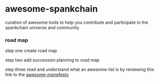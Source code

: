 # awesome-spankchain
curation of awesome tools to help you contribute and participate in the spankchain universe and community

### road map
step one create road map

step two add succession planning to road map

step three read and understand what an awesome-list is by reviewing this link to the [awesome-manefesto](https://github.com/sindresorhus/awesome/blob/master/awesome.md)
